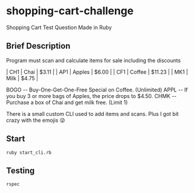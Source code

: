 # shopping-cart-challenge
Shopping Cart Test Question Made in Ruby
## Brief Description
Program must scan and calculate items for sale including the discounts

|     CH1      |   Chai       |  $3.11  |
|     AP1      |   Apples     |  $6.00  |
|     CF1      |   Coffee     | $11.23  |
|     MK1      |   Milk       |  $4.75  |

BOGO -- Buy-One-Get-One-Free Special on Coffee. (Unlimited)
APPL -- If you buy 3 or more bags of Apples, the price drops to $4.50.
CHMK -- Purchase a box of Chai and get milk free. (Limit 1)

There is a small custom CLI used to add items and scans. Plus I got bit crazy with the emojis 😜

## Start
```shell
ruby start_cli.rb
```
## Testing
```rspec```
